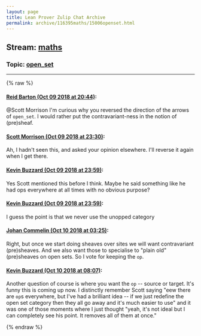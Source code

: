 ```yaml
---
layout: page
title: Lean Prover Zulip Chat Archive 
permalink: archive/116395maths/15006openset.html
---
```


## Stream: [maths](index.html)
### Topic: [open_set](15006openset.html)

---


{% raw %}
#### [ Reid Barton (Oct 09 2018 at 20:44)](https://leanprover.zulipchat.com/#narrow/stream/116395-maths/topic/open_set/near/135489758):
<p><span class="user-mention" data-user-id="110087">@Scott Morrison</span> I'm curious why you reversed the direction of the arrows of <code>open_set</code>. I would rather put the contravariant-ness in the notion of (pre)sheaf.</p>

#### [ Scott Morrison (Oct 09 2018 at 23:30)](https://leanprover.zulipchat.com/#narrow/stream/116395-maths/topic/open_set/near/135500583):
<p>Ah, I hadn't seen this, and asked your opinion elsewhere. I'll reverse it again when I get there.</p>

#### [ Kevin Buzzard (Oct 09 2018 at 23:59)](https://leanprover.zulipchat.com/#narrow/stream/116395-maths/topic/open_set/near/135502013):
<p>Yes Scott mentioned this before I think. Maybe he said something like he had ops everywhere at all times with no obvious purpose?</p>

#### [ Kevin Buzzard (Oct 09 2018 at 23:59)](https://leanprover.zulipchat.com/#narrow/stream/116395-maths/topic/open_set/near/135502023):
<p>I guess the point is that we never use the unopped category</p>

#### [ Johan Commelin (Oct 10 2018 at 03:25)](https://leanprover.zulipchat.com/#narrow/stream/116395-maths/topic/open_set/near/135511685):
<p>Right, but once we start doing sheaves over sites we will want contravariant (pre)sheaves. And we also want those to specialise to "plain old" (pre)sheaves on open sets. So I vote for keeping the <code>op</code>.</p>

#### [ Kevin Buzzard (Oct 10 2018 at 08:07)](https://leanprover.zulipchat.com/#narrow/stream/116395-maths/topic/open_set/near/135521274):
<p>Another question of course is where you want the <code>op</code> -- source or target. It's funny this is coming up now. I distinctly remember Scott saying "eew there are <code>op</code>s everywhere, but I've had a brilliant idea -- if we just redefine the open set category then they all go away and it's much easier to use" and it was one of those moments where I just thought "yeah, it's not ideal but I can completely see his point. It removes all of them at once."</p>


{% endraw %}
